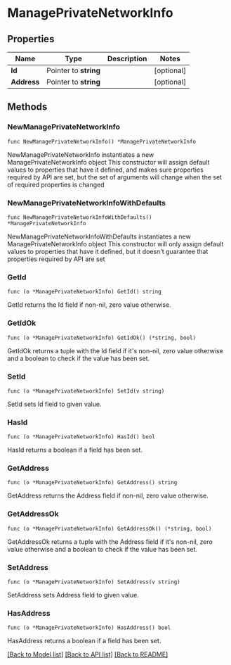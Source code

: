 # ManagePrivateNetworkInfo

## Properties

Name | Type | Description | Notes
------------ | ------------- | ------------- | -------------
**Id** | Pointer to **string** |  | [optional] 
**Address** | Pointer to **string** |  | [optional] 

## Methods

### NewManagePrivateNetworkInfo

`func NewManagePrivateNetworkInfo() *ManagePrivateNetworkInfo`

NewManagePrivateNetworkInfo instantiates a new ManagePrivateNetworkInfo object
This constructor will assign default values to properties that have it defined,
and makes sure properties required by API are set, but the set of arguments
will change when the set of required properties is changed

### NewManagePrivateNetworkInfoWithDefaults

`func NewManagePrivateNetworkInfoWithDefaults() *ManagePrivateNetworkInfo`

NewManagePrivateNetworkInfoWithDefaults instantiates a new ManagePrivateNetworkInfo object
This constructor will only assign default values to properties that have it defined,
but it doesn't guarantee that properties required by API are set

### GetId

`func (o *ManagePrivateNetworkInfo) GetId() string`

GetId returns the Id field if non-nil, zero value otherwise.

### GetIdOk

`func (o *ManagePrivateNetworkInfo) GetIdOk() (*string, bool)`

GetIdOk returns a tuple with the Id field if it's non-nil, zero value otherwise
and a boolean to check if the value has been set.

### SetId

`func (o *ManagePrivateNetworkInfo) SetId(v string)`

SetId sets Id field to given value.

### HasId

`func (o *ManagePrivateNetworkInfo) HasId() bool`

HasId returns a boolean if a field has been set.

### GetAddress

`func (o *ManagePrivateNetworkInfo) GetAddress() string`

GetAddress returns the Address field if non-nil, zero value otherwise.

### GetAddressOk

`func (o *ManagePrivateNetworkInfo) GetAddressOk() (*string, bool)`

GetAddressOk returns a tuple with the Address field if it's non-nil, zero value otherwise
and a boolean to check if the value has been set.

### SetAddress

`func (o *ManagePrivateNetworkInfo) SetAddress(v string)`

SetAddress sets Address field to given value.

### HasAddress

`func (o *ManagePrivateNetworkInfo) HasAddress() bool`

HasAddress returns a boolean if a field has been set.


[[Back to Model list]](../README.md#documentation-for-models) [[Back to API list]](../README.md#documentation-for-api-endpoints) [[Back to README]](../README.md)


